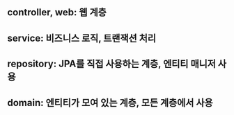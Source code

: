 ## controller, web: 웹 계층
## service: 비즈니스 로직, 트랜잭션 처리
## repository: JPA를 직접 사용하는 계층, 엔티티 매니저 사용 
## domain: 엔티티가 모여 있는 계층, 모든 계층에서 사용